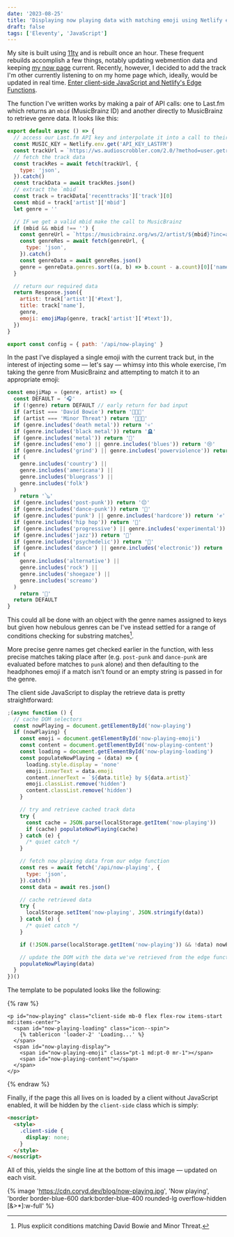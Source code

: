 ```yaml
---
date: '2023-08-25'
title: 'Displaying now playing data with matching emoji using Netlify edge functions and Eleventy'
draft: false
tags: ['Eleventy', 'JavaScript']
---
```


My site is built using [11ty](https://www.11ty.dev) and is rebuilt once an hour. These frequent rebuilds accomplish a few things, notably updating webmention data and keeping [my now page](https://coryd.dev/now/) current. Recently, however, I decided to add the track I'm other currently listening to on my home page which, ideally, would be updated in real time. [Enter client-side JavaScript and Netlify's Edge Functions](https://docs.netlify.com/edge-functions/overview/).<!-- excerpt -->

The function I've written works by making a pair of API calls: one to Last.fm which returns an `mbid` (MusicBrainz ID) and another directly to MusicBrainz to retrieve genre data. It looks like this:

```javascript
export default async () => {
  // access our Last.fm API key and interpolate it into a call to their recent tracks endpoint
  const MUSIC_KEY = Netlify.env.get('API_KEY_LASTFM')
  const trackUrl = `https://ws.audioscrobbler.com/2.0/?method=user.getrecenttracks&user=cdrn_&api_key=${MUSIC_KEY}&limit=1&format=json`
  // fetch the track data
  const trackRes = await fetch(trackUrl, {
    type: 'json',
  }).catch()
  const trackData = await trackRes.json()
  // extract the `mbid`
  const track = trackData['recenttracks']['track'][0]
  const mbid = track['artist']['mbid']
  let genre = ''

  // IF we get a valid mbid make the call to MusicBrainz
  if (mbid && mbid !== '') {
    const genreUrl = `https://musicbrainz.org/ws/2/artist/${mbid}?inc=aliases+genres&fmt=json`
    const genreRes = await fetch(genreUrl, {
      type: 'json',
    }).catch()
    const genreData = await genreRes.json()
    genre = genreData.genres.sort((a, b) => b.count - a.count)[0]['name']
  }

  // return our required data
  return Response.json({
    artist: track['artist']['#text'],
    title: track['name'],
    genre,
    emoji: emojiMap(genre, track['artist']['#text']),
  })
}

export const config = { path: '/api/now-playing' }
```

In the past I've displayed a single emoji with the current track but, in the interest of injecting some — let's say — whimsy into this whole exercise, I'm taking the genre from MusicBrainz and attempting to match it to an appropriate emoji:

```javascript
const emojiMap = (genre, artist) => {
  const DEFAULT = '🎧'
  if (!genre) return DEFAULT // early return for bad input
  if (artist === 'David Bowie') return '👨🏻‍🎤'
  if (artist === 'Minor Threat') return '👨🏻‍🦲'
  if (genre.includes('death metal')) return '💀'
  if (genre.includes('black metal')) return '🪦'
  if (genre.includes('metal')) return '🤘'
  if (genre.includes('emo') || genre.includes('blues')) return '😢'
  if (genre.includes('grind') || genre.includes('powerviolence')) return '🫨'
  if (
    genre.includes('country') ||
    genre.includes('americana') ||
    genre.includes('bluegrass') ||
    genre.includes('folk')
  )
    return '🪕'
  if (genre.includes('post-punk')) return '😔'
  if (genre.includes('dance-punk')) return '🪩'
  if (genre.includes('punk') || genre.includes('hardcore')) return '✊'
  if (genre.includes('hip hop')) return '🎤'
  if (genre.includes('progressive') || genre.includes('experimental')) return '🤓'
  if (genre.includes('jazz')) return '🎺'
  if (genre.includes('psychedelic')) return '💊'
  if (genre.includes('dance') || genre.includes('electronic')) return '💻'
  if (
    genre.includes('alternative') ||
    genre.includes('rock') ||
    genre.includes('shoegaze') ||
    genre.includes('screamo')
  )
    return '🎸'
  return DEFAULT
}
```

This could all be done with an object with the genre names assigned to keys but given how nebulous genres can be I've instead settled for a range of conditions checking for substring matches[^1].

More precise genre names get checked earlier in the function, with less precise matches taking place after (e.g. `post-punk` and `dance-punk` are evaluated before matches to `punk` alone) and then defaulting to the headphones emoji if a match isn't found or an empty string is passed in for the genre.

The client side JavaScript to display the retrieve data is pretty straightforward:

```javascript
;(async function () {
  // cache DOM selectors
  const nowPlaying = document.getElementById('now-playing')
  if (nowPlaying) {
    const emoji = document.getElementById('now-playing-emoji')
    const content = document.getElementById('now-playing-content')
    const loading = document.getElementById('now-playing-loading')
    const populateNowPlaying = (data) => {
      loading.style.display = 'none'
      emoji.innerText = data.emoji
      content.innerText = `${data.title} by ${data.artist}`
      emoji.classList.remove('hidden')
      content.classList.remove('hidden')
    }

    // try and retrieve cached track data
    try {
      const cache = JSON.parse(localStorage.getItem('now-playing'))
      if (cache) populateNowPlaying(cache)
    } catch (e) {
      /* quiet catch */
    }

    // fetch now playing data from our edge function
    const res = await fetch('/api/now-playing', {
      type: 'json',
    }).catch()
    const data = await res.json()

    // cache retrieved data
    try {
      localStorage.setItem('now-playing', JSON.stringify(data))
    } catch (e) {
      /* quiet catch */
    }

    if (!JSON.parse(localStorage.getItem('now-playing')) && !data) nowPlaying.remove()

    // update the DOM with the data we've retrieved from the edge function
    populateNowPlaying(data)
  }
})()
```

The template to be populated looks like the following:

{% raw %}

```liquid
<p id="now-playing" class="client-side mb-0 flex flex-row items-start md:items-center">
  <span id="now-playing-loading" class="icon--spin">
    {% tablericon 'loader-2' 'Loading...' %}
  </span>
  <span id="now-playing-display">
    <span id="now-playing-emoji" class="pt-1 md:pt-0 mr-1"></span>
    <span id="now-playing-content"></span>
  </span>
</p>
```

{% endraw %}

Finally, if the page this all lives on is loaded by a client without JavaScript enabled, it will be hidden by the `client-side` class which is simply:

```html
<noscript>
  <style>
    .client-side {
      display: none;
    }
  </style>
</noscript>
```

All of this, yields the single line at the bottom of this image — updated on each visit.

{% image '<https://cdn.coryd.dev/blog/now-playing.jpg>', 'Now playing', 'border border-blue-600 dark:border-blue-400 rounded-lg overflow-hidden [&>*]:w-full' %}

[^1]: Plus explicit conditions matching David Bowie and Minor Threat.
